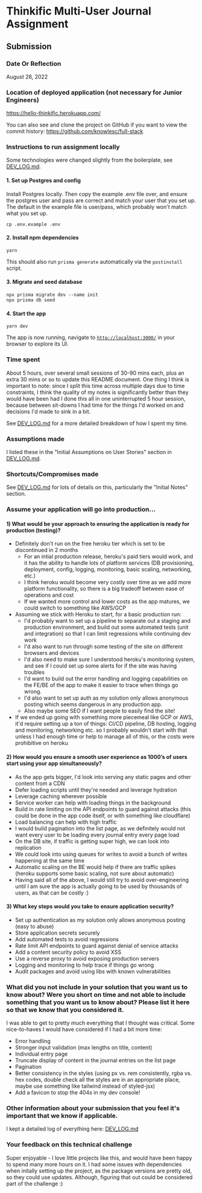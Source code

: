 # Thinkific Multi-User Journal Assignment

## Submission

### Date Or Reflection

August 26, 2022

### Location of deployed application (not necessary for Junior Engineers)

https://hello-thinkific.herokuapp.com/

You can also see and clone the project on GitHub if you want to view the commit history: https://github.com/knowlesc/full-stack

### Instructions to run assignment locally

Some technologies were changed slightly from the boilerplate, see [DEV_LOG.md](doc/DEV_LOG.md).

#### 1. Set up Postgres and config

Install Postgres locally. Then copy the example .env file over, and ensure the postgres user and pass are correct and match your user that you set up. The default in the example file is user/pass, which probably won't match what you set up.

```
cp .env.example .env
```

#### 2. Install npm dependencies

```
yarn
```

This should also run `prisma generate` automatically via the `postinstall` script.

#### 3. Migrate and seed database

```
npx prisma migrate dev --name init
npx prisma db seed
```

#### 4. Start the app

```
yarn dev
```

The app is now running, navigate to [`http://localhost:3000/`](http://localhost:3000/) in your browser to explore its UI.

### Time spent

About 5 hours, over several small sessions of 30-90 mins each, plus an extra 30 mins or so to update this README document. One thing I think is important to note: since I split this time across multiple days due to time constraints, I think the quality of my notes is significantly better than they would have been had I done this all in one uninterrupted 5 hour session, because between sit-downs I had time for the things I'd worked on and decisions I'd made to sink in a bit.

See [DEV_LOG.md](doc/DEV_LOG.md) for a more detailed breakdown of how I spent my time.

### Assumptions made

I listed these in the "Initial Assumptions on User Stories" section in [DEV_LOG.md](doc/DEV_LOG.md#initial-assumptions-on-user-stories).

### Shortcuts/Compromises made

See [DEV_LOG.md](doc/DEV_LOG.md#initial-notes) for lots of details on this, particularly the "Initial Notes" section.

### Assume your application will go into production...

#### 1) What would be your approach to ensuring the application is ready for production (testing)?

- Definitely don't run on the free heroku tier which is set to be discontinued in 2 months
  - For an intial production release, heroku's paid tiers would work, and it has the ability to handle lots of platform services (DB provisioning, deployment, config, logging, monitoring, basic scaling, networking, etc.)
  - I think heroku would become very costly over time as we add more platform functionality, so there is a big tradeoff between ease of operations and cost
  - If we wanted more control and lower costs as the app matures, we could switch to something like AWS/GCP
- Assuming we stick with Heroku to start, for a basic production run:
  - I'd probably want to set up a pipeline to separate out a staging and production environment, and build out some automated tests (unit and integration) so that I can limit regressions while continuing dev work
  - I'd also want to run through some testing of the site on different browsers and devices
  - I'd also need to make sure I understood heroku's monitoring system, and see if I could set up some alerts for if the site was having troubles
  - I'd want to build out the error handling and logging capabilities on the FE/BE of the app to make it easier to trace when things go wrong.
  - I'd also want to set up auth as my solution only allows anonymous posting which seems dangerous in any production app.
  - Also maybe some SEO if I want people to easily find the site!
- If we ended up going with something more piecemeal like GCP or AWS, it'd require setting up a ton of things: CI/CD pipeline, DB hosting, logging and monitoring, networking etc. so I probably wouldn't start with that unless I had enough time or help to manage all of this, or the costs were prohibitive on heroku

#### 2) How would you ensure a smooth user experience as 1000’s of users start using your app simultaneously?

- As the app gets bigger, I'd look into serving any static pages and other content from a CDN
- Defer loading scripts until they're needed and leverage hydration
- Leverage caching wherever possible
- Service worker can help with loading things in the background
- Build in rate limiting on the API endpoints to guard against attacks (this could be done in the app code itself, or with something like cloudflare)
- Load balancing can help with high traffic
- I would build pagination into the list page, as we definitely would not want every user to be loading every journal entry every page load
- On the DB site, if traffic is getting super high, we can look into replication
- We could look into using queues for writes to avoid a bunch of writes happening at the same time
- Automatic scaling on the BE would help if there are traffic spikes (heroku supports some basic scaling, not sure about automatic)
- Having said all of the above, I would still try to avoid over-engineering until I am sure the app is actually going to be used by thousands of users, as that can be costly :)

#### 3) What key steps would you take to ensure application security?

- Set up authentication as my solution only allows anonymous posting (easy to abuse)
- Store application secrets securely
- Add automated tests to avoid regressions
- Rate limit API endpoints to guard against denial of service attacks
- Add a content security policy to avoid XSS
- Use a reverse proxy to avoid exposing production servers
- Logging and monitoring to help trace if things go wrong
- Audit packages and avoid using libs with known vulnerabilities

### What did you not include in your solution that you want us to know about? Were you short on time and not able to include something that you want us to know about? Please list it here so that we know that you considered it.

I was able to get to pretty much everything that I thought was critical. Some nice-to-haves I would have considered if I had a bit more time:

- Error handling
- Stronger input validation (max lengths on title, content)
- Individual entry page
- Truncate display of content in the journal entries on the list page
- Pagination
- Better consistency in the styles (using px vs. rem consistently, rgba vs. hex codes, double check all the styles are in an appropriate place, maybe use something like tailwind instead of styled-jsx)
- Add a favicon to stop the 404s in my dev console!

### Other information about your submission that you feel it's important that we know if applicable.

I kept a detailed log of everything here: [DEV_LOG.md](doc/DEV_LOG.md)

### Your feedback on this technical challenge

Super enjoyable - I love little projects like this, and would have been happy to spend many more hours on it. I had some issues with dependencies when initally setting up the project, as the package versions are pretty old, so they could use updates. Although, figuring that out could be considered part of the challenge :)
